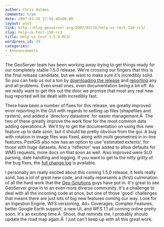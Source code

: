 ```yaml
---
author: Chris Holmes
comments: true
date: 2007-03-26 17:58:48+00:00
layout: post
link: http://blog.geoserver.org/2007/03/26/help-us-test-150-rc3/
slug: help-us-test-150-rc3
title: Help us test 1.5.0-RC3!
wordpress_id: 29
categories:
- Announcements
---
```


The GeoServer team has been working away trying to get things ready for our completely stable 1.5.0 release.  We're crossing our fingers that this is the final release candidate, but we want to make sure it's incredibly solid.  So you can help us out a ton by [downloading the release](http://docs.codehaus.org/display/GEOS/GeoServer+1.5.0-RC3) and [reporting](http://docs.codehaus.org/display/GEOSDOC/1+Reporting+Issues) any and all problems.  Even small ones, even documentation being a bit off.  As we really want to get this out the door we promise that most any real new bug reported will be dealt with incredibly fast.

There have been a number of fixes for this release, we greatly improved error reporting in the GUI with regards to setting up files (shapefiles and rasters), and added a 'directory datastore' for easier management.Â  The two of these greatly improve the work flow for the most common data adding operations.Â  We'll try to get the documentation on using this new feature up to date soon, but it should be pretty obvious from the gui.  A bug with rotation in image files was fixed, along with multi geometries in in-line features. PostGIS also now has an option to use 'estimated extents', for those with huge datasets. And a 'reflector' was added to allow defaults for WMS requests, more docs on that soon as well. Also improved were SLD parsing, date handling and logging.  If you want to get to the nitty gritty of the bug fixes, the [full change log](http://jira.codehaus.org/secure/IssueNavigator.jspa?reset=true&pid=10311&fixfor=13176) is available.

I personally am really excited about this coming 1.5.0 release, it feels really solid, has a lot of great new code, and really represents a (first) culmination of all the hard work that the [Geo-Solutions](http://geo-solutions.it) guys have put in.  It's great to see GeoServer grow in to an even more diverse community.  It's a challenge to deal with all the incoming code at once, but one of those 'good' challenges that means there are just lots of big new features coming our way.  Look for an Ingestion Engine, WFS versioning, 4d+ Coverages, Complex Features, better Google Earth support, a new UI, and WFS 1.1 all coming online pretty soon.  It's an exciting time.Â  Shoot, that reminds me, I probably should update the road map again.Â  I just can't keep up with all this great work.
